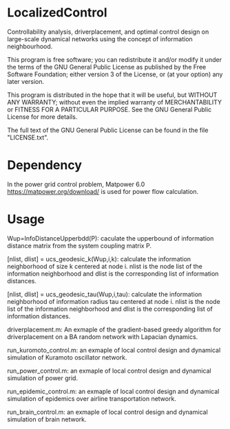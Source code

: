 # LocalizedControl
Controllability analysis, driverplacement, and optimal control design on large-scale dynamical networks using the concept of information neighbourhood.

This program is free software; you can redistribute it and/or modify it under the terms of the GNU General Public License as published by the Free Software Foundation; either version 3 of the License, or (at your option) any later version.

This program is distributed in the hope that it will be useful, but WITHOUT ANY WARRANTY; without even the implied warranty of MERCHANTABILITY or FITNESS FOR A PARTICULAR PURPOSE. See the GNU General Public License for more details.


The full text of the GNU General Public License can be found in the file "LICENSE.txt".


# Dependency


In the power grid control problem, Matpower 6.0 https://matpower.org/download/ is used for power flow calculation.


# Usage

Wup=InfoDistanceUpperbdd(P): caculate the upperbound of information distance matrix from the system coupling matrix P.

[nlist, dlist] = ucs_geodesic_k(Wup,i,k): calculate the information neighborhood of size k centered at node i. nlist is the node list of the information neighborhood and dlist is the corresponding list of information distances.

[nlist, dlist] = ucs_geodesic_tau(Wup,i,tau): calculate the information neighborhood of information radius tau centered at node i. nlist is the node list of the information neighborhood and dlist is the corresponding list of information distances.

driverplacement.m: An exmaple of the gradient-based greedy algorithm for driverplacement on a BA random network with Lapacian dynamics.

run_kuromoto_control.m: an exmaple of local control design and dynamical simulation of Kuramoto oscillator network.

run_power_control.m: an exmaple of local control design and dynamical simulation of power grid.

run_epidemic_control.m: an exmaple of local control design and dynamical simulation of epidemics over airline transportation network.

run_brain_control.m: an exmaple of local control design and dynamical simulation of brain network.


